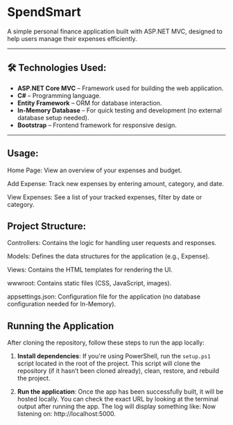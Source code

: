# SpendSmart

A simple personal finance application built with ASP.NET MVC, designed to help users manage their expenses efficiently.

---

## 🛠️ **Technologies Used:**

- **ASP.NET Core MVC** – Framework used for building the web application.
- **C#** – Programming language.
- **Entity Framework** – ORM for database interaction.
- **In-Memory Database** – For quick testing and development (no external database setup needed).
- **Bootstrap** – Frontend framework for responsive design.

---

## **Usage:**

Home Page: View an overview of your expenses and budget.

Add Expense: Track new expenses by entering amount, category, and date.

View Expenses: See a list of your tracked expenses, filter by date or category.



## **Project Structure:**

Controllers: Contains the logic for handling user requests and responses.

Models: Defines the data structures for the application (e.g., Expense).

Views: Contains the HTML templates for rendering the UI.

wwwroot: Contains static files (CSS, JavaScript, images).

appsettings.json: Configuration file for the application (no database configuration needed for In-Memory).


## Running the Application

After cloning the repository, follow these steps to run the app locally:

1. **Install dependencies**: If you're using PowerShell, run the `setup.ps1` script located in the root of the project. This script will clone the repository (if it hasn’t been cloned already), clean, restore, and rebuild the project.

2. **Run the application**:
   Once the app has been successfully built, it will be hosted locally. You can check the exact URL by looking at the terminal output after running the app. The log will display something like: Now listening on: http://localhost:5000.


   



